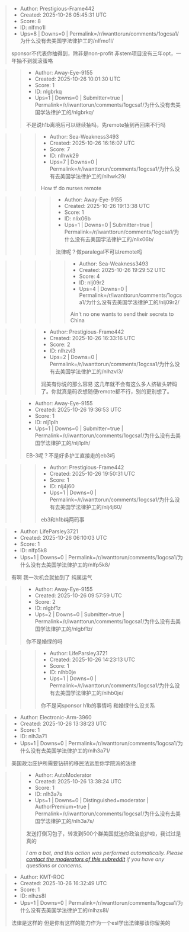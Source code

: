 > - Author: Prestigious-Frame442
> - Created: 2025-10-26 05:45:31 UTC
> - Score: 8
> - ID: nlfmo1l
> - Ups=8 | Downs=0 | Permalink=/r/iwanttorun/comments/1ogcsa1/为什么没有去美国学法律护工的/nlfmo1l/
>
> sponsor不代表你抽得到，除非是non-profit  非stem项目没有三年opt，一年抽不到就滚蛋咯

>> - Author: Away-Eye-9155
>> - Created: 2025-10-26 10:01:30 UTC
>> - Score: 1
>> - ID: nlgbrkq
>> - Ups=1 | Downs=0 | Submitter=true | Permalink=/r/iwanttorun/comments/1ogcsa1/为什么没有去美国学法律护工的/nlgbrkq/
>>
>> 不是说h1b离境后可以继续抽吗，先remote抽到再回来不行吗

>>> - Author: Sea-Weakness3493
>>> - Created: 2025-10-26 16:16:07 UTC
>>> - Score: 7
>>> - ID: nlhwk29
>>> - Ups=7 | Downs=0 | Permalink=/r/iwanttorun/comments/1ogcsa1/为什么没有去美国学法律护工的/nlhwk29/
>>>
>>> How tf do nurses remote

>>>> - Author: Away-Eye-9155
>>>> - Created: 2025-10-26 19:13:38 UTC
>>>> - Score: 1
>>>> - ID: nlix06b
>>>> - Ups=1 | Downs=0 | Submitter=true | Permalink=/r/iwanttorun/comments/1ogcsa1/为什么没有去美国学法律护工的/nlix06b/
>>>>
>>>> 法律呢？做paralegal不可以remote吗

>>>>> - Author: Sea-Weakness3493
>>>>> - Created: 2025-10-26 19:29:52 UTC
>>>>> - Score: 4
>>>>> - ID: nlj09r2
>>>>> - Ups=4 | Downs=0 | Permalink=/r/iwanttorun/comments/1ogcsa1/为什么没有去美国学法律护工的/nlj09r2/
>>>>>
>>>>> Ain't no one wants to send their secrets to China

>>> - Author: Prestigious-Frame442
>>> - Created: 2025-10-26 16:33:16 UTC
>>> - Score: 2
>>> - ID: nlhzvl3
>>> - Ups=2 | Downs=0 | Permalink=/r/iwanttorun/comments/1ogcsa1/为什么没有去美国学法律护工的/nlhzvl3/
>>>
>>> 润美有你说的那么容易 这几年就不会有这么多人挤破头转码了。你就真是码农想随便remote都不行，别的更别想了。

>> - Author: Away-Eye-9155
>> - Created: 2025-10-26 19:36:53 UTC
>> - Score: 1
>> - ID: nlj1plh
>> - Ups=1 | Downs=0 | Submitter=true | Permalink=/r/iwanttorun/comments/1ogcsa1/为什么没有去美国学法律护工的/nlj1plh/
>>
>> EB-3呢？不是好多护工直接走的eb3吗

>>> - Author: Prestigious-Frame442
>>> - Created: 2025-10-26 19:50:31 UTC
>>> - Score: 1
>>> - ID: nlj4j60
>>> - Ups=1 | Downs=0 | Permalink=/r/iwanttorun/comments/1ogcsa1/为什么没有去美国学法律护工的/nlj4j60/
>>>
>>> eb3和h1b纯两码事

> - Author: LifeParsley3721
> - Created: 2025-10-26 06:10:03 UTC
> - Score: 1
> - ID: nlfp5k8
> - Ups=1 | Downs=0 | Permalink=/r/iwanttorun/comments/1ogcsa1/为什么没有去美国学法律护工的/nlfp5k8/
>
> 有啊 我一次机会就抽到了 纯属运气

>> - Author: Away-Eye-9155
>> - Created: 2025-10-26 09:57:59 UTC
>> - Score: 2
>> - ID: nlgbf1z
>> - Ups=2 | Downs=0 | Submitter=true | Permalink=/r/iwanttorun/comments/1ogcsa1/为什么没有去美国学法律护工的/nlgbf1z/
>>
>> 你不是婚绿的吗

>>> - Author: LifeParsley3721
>>> - Created: 2025-10-26 14:23:13 UTC
>>> - Score: 1
>>> - ID: nlhb0je
>>> - Ups=1 | Downs=0 | Permalink=/r/iwanttorun/comments/1ogcsa1/为什么没有去美国学法律护工的/nlhb0je/
>>>
>>> 你不是问sponsor h1b的事情吗 和婚绿什么没关系

> - Author: Electronic-Arm-3960
> - Created: 2025-10-26 13:38:23 UTC
> - Score: 1
> - ID: nlh3a71
> - Ups=1 | Downs=0 | Permalink=/r/iwanttorun/comments/1ogcsa1/为什么没有去美国学法律护工的/nlh3a71/
>
> 美国政治庇护所需要钻研的移民法远胜你学院派的法律

>> - Author: AutoModerator
>> - Created: 2025-10-26 13:38:24 UTC
>> - Score: 1
>> - ID: nlh3a7s
>> - Ups=1 | Downs=0 | Distinguished=moderator | AuthorPremium=true | Permalink=/r/iwanttorun/comments/1ogcsa1/为什么没有去美国学法律护工的/nlh3a7s/
>>
>> 发送打倒习包子，转发到500个群美国就送你政治庇护啦，我试过是真的
>> 
>> *I am a bot, and this action was performed automatically. Please [contact the moderators of this subreddit](/message/compose/?to=/r/iwanttorun) if you have any questions or concerns.*

> - Author: KMT-ROC
> - Created: 2025-10-26 16:32:49 UTC
> - Score: 1
> - ID: nlhzs8l
> - Ups=1 | Downs=0 | Permalink=/r/iwanttorun/comments/1ogcsa1/为什么没有去美国学法律护工的/nlhzs8l/
>
> 法律是这样的 但是你有这样的能力作为一个esl学出法律那该你留美的
